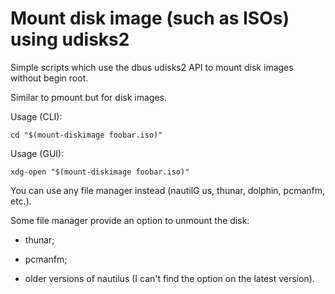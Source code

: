 # Mount disk image (such as ISOs) using udisks2

Simple scripts which use the dbus udisks2 API to mount disk images
without begin root.

Similar to pmount but for disk images.

Usage (CLI):

    cd "$(mount-diskimage foobar.iso)"

Usage (GUI):

    xdg-open "$(mount-diskimage foobar.iso)"

You can use any file manager instead (nautilG us, thunar, dolphin, pcmanfm, etc.).

Some file manager provide an option to unmount the disk:

* thunar;

* pcmanfm;

* older versions of nautilus (I can't find the option on the latest version).
